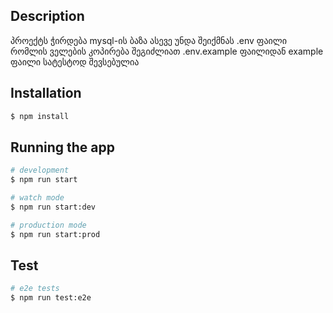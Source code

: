 ## Description

პროექტს ჭირდება mysql-ის ბაზა
ასევე უნდა შეიქმნას .env ფაილი რომლის ველების კოპირება შეგიძლიათ .env.example ფაილიდან example ფაილი სატესტოდ შევსებულია

## Installation

```bash
$ npm install
```

## Running the app

```bash
# development
$ npm run start

# watch mode
$ npm run start:dev

# production mode
$ npm run start:prod
```

## Test

```bash
# e2e tests
$ npm run test:e2e
```
